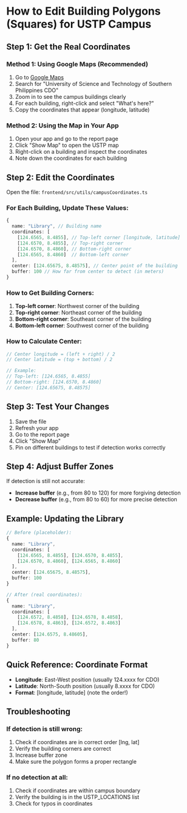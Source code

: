 # How to Edit Building Polygons (Squares) for USTP Campus

## Step 1: Get the Real Coordinates

### Method 1: Using Google Maps (Recommended)
1. Go to [Google Maps](https://maps.google.com)
2. Search for "University of Science and Technology of Southern Philippines CDO"
3. Zoom in to see the campus buildings clearly
4. For each building, right-click and select "What's here?"
5. Copy the coordinates that appear (longitude, latitude)

### Method 2: Using the Map in Your App
1. Open your app and go to the report page
2. Click "Show Map" to open the USTP map
3. Right-click on a building and inspect the coordinates
4. Note down the coordinates for each building

## Step 2: Edit the Coordinates

Open the file: `frontend/src/utils/campusCoordinates.ts`

### For Each Building, Update These Values:

```typescript
{
  name: "Library", // Building name
  coordinates: [
    [124.6565, 8.4855], // Top-left corner [longitude, latitude]
    [124.6570, 8.4855], // Top-right corner
    [124.6570, 8.4860], // Bottom-right corner
    [124.6565, 8.4860]  // Bottom-left corner
  ],
  center: [124.65675, 8.48575], // Center point of the building
  buffer: 100 // How far from center to detect (in meters)
}
```

### How to Get Building Corners:
1. **Top-left corner**: Northwest corner of the building
2. **Top-right corner**: Northeast corner of the building  
3. **Bottom-right corner**: Southeast corner of the building
4. **Bottom-left corner**: Southwest corner of the building

### How to Calculate Center:
```typescript
// Center longitude = (left + right) / 2
// Center latitude = (top + bottom) / 2

// Example:
// Top-left: [124.6565, 8.4855]
// Bottom-right: [124.6570, 8.4860]
// Center: [124.65675, 8.48575]
```

## Step 3: Test Your Changes

1. Save the file
2. Refresh your app
3. Go to the report page
4. Click "Show Map"
5. Pin on different buildings to test if detection works correctly

## Step 4: Adjust Buffer Zones

If detection is still not accurate:
- **Increase buffer** (e.g., from 80 to 120) for more forgiving detection
- **Decrease buffer** (e.g., from 80 to 60) for more precise detection

## Example: Updating the Library

```typescript
// Before (placeholder):
{
  name: "Library",
  coordinates: [
    [124.6565, 8.4855], [124.6570, 8.4855], 
    [124.6570, 8.4860], [124.6565, 8.4860]
  ],
  center: [124.65675, 8.48575],
  buffer: 100
}

// After (real coordinates):
{
  name: "Library",
  coordinates: [
    [124.6572, 8.4858], [124.6578, 8.4858], 
    [124.6578, 8.4863], [124.6572, 8.4863]
  ],
  center: [124.6575, 8.48605],
  buffer: 80
}
```

## Quick Reference: Coordinate Format

- **Longitude**: East-West position (usually 124.xxxx for CDO)
- **Latitude**: North-South position (usually 8.xxxx for CDO)
- **Format**: [longitude, latitude] (note the order!)

## Troubleshooting

### If detection is still wrong:
1. Check if coordinates are in correct order [lng, lat]
2. Verify the building corners are correct
3. Increase buffer zone
4. Make sure the polygon forms a proper rectangle

### If no detection at all:
1. Check if coordinates are within campus boundary
2. Verify the building is in the USTP_LOCATIONS list
3. Check for typos in coordinates
